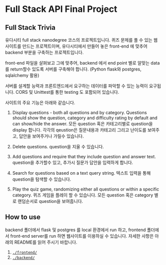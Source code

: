 # Full Stack API Final Project

## Full Stack Trivia

유다시티 full stack nanodegree 코스의 프로젝트입니다.
퀴즈 문제를 풀 수 있는 웹사이트를 만드는 프로젝트이며,
유다시티에서 만들어 놓은 front-end 에 맞추어 backend 부분을 구축하는 프로젝트입니다.

front-end 파일을 살펴보고 그에 맞추어,
backend 에서 end point 별로 알맞는 data를 return할수 있도록 서버를 구축해야 합니다.
(Python flask와 postgres, sqlalchemy 활용)

서버를 설계할 능력과 프론트엔드에서 요구하는 데이터를 파악할 수 있는 능력이 요구됩니다.
CORS 및 Unittest를 통한 testing 도 포함되어 있습니다.

사이트의 주요 기능은 아래와 같습니다.

1) Display questions - 
both all questions and by category. Questions should show the question, category and difficulty rating by default and can show/hide the answer. 
모든 question 혹은 카테고리별로 question을 display 합니다. 각각의 qeustion은 질문내용과 카테고리 그리고 난이도를 보여주고, 답안을 보여주거나 가릴수 있습니다.

2) Delete questions.
question을 지울 수 있습니다.

3) Add questions and require that they include question and answer text.
question을 추가할수 있고, 추가시 질문가 답안을 입력하게 합니다.

4) Search for questions based on a text query string.
텍스트 입력을 통해 question을 탐색할 수 있습니다.

5) Play the quiz game, randomizing either all questions or within a specific category. 
퀴즈 게임을 플레이 할 수 있습니다. 모든 question 혹은 category 별로 랜덤순서로 question을 보여줍니다.


## How to use

backend 폴더에서 flask 및 postgres 를 local 환경에서 run 하고,
frontend 폴더에서 front-end server를 run 하면 웹사이트를 이용하실 수 있습니다.
자세한 사항은 아래의 README를 읽어 주시기 바랍니다.

1. [`./frontend/`](./frontend/README.md)
2. [`./backend/`](./backend/README.md)
